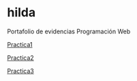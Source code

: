 # hilda
Portafolio de evidencias Programación Web 



<a href="practica1Matriz-de-estilos.html">Practica1</a>

<a href="https://www.dropbox.com/s/0qlgogwfyi7jvqx/Curriculum%20Vitae.pdf?dl=0">Practica2</a>

<a href="practica3HorarioAlumno">Practica3</a>


